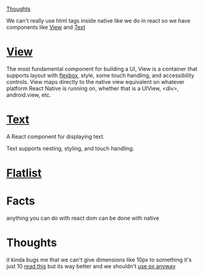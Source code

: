 [Thoughts](#thoughts)

We can't really use html tags inside native like we do in react so we have components like [View](#view) and [Text](#text)


# [View](https://reactnative.dev/docs/view)

The most fundamental component for building a UI, View is a container that supports layout with [flexbox](https://reactnative.dev/docs/flexbox), style, some touch handling, and accessibility controls. View maps directly to the native view equivalent on whatever platform React Native is running on, whether that is a UIView, \<div>, android.view, etc.
# [Text](https://reactnative.dev/docs/text)
A React component for displaying text.

Text supports nesting, styling, and touch handling.

# [Flatlist](https://reactnative.dev/docs/flatlist)
# Facts
anything you can do with react dom can be done with native
# Thoughts
it kinda bugs me that we can't give dimensions like 10px to something it's just 10 [read this](https://reactnative.dev/docs/height-and-width)  but its way better and we shouldn't [use px anyway](https://css-tricks.com/is-it-better-to-use-ems-rems-than-px-for-font-size/)  
